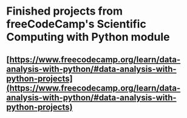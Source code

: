 # Finished projects from freeCodeCamp's Scientific Computing with Python module
[https://www.freecodecamp.org/learn/data-analysis-with-python/#data-analysis-with-python-projects](https://www.freecodecamp.org/learn/data-analysis-with-python/#data-analysis-with-python-projects)
----------------



